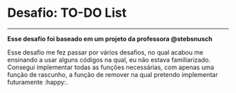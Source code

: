 # Desafio: TO-DO List

-----

**Esse desafio foi baseado em um projeto da professora @stebsnusch**

Esse desafio me fez passar por vários desafios, no qual acabou me ensinando a usar alguns códigos na qual, eu não estava familiarizado. Consegui implementar todas as funções necessárias, com apenas uma função de rascunho, a função de remover na qual pretendo implementar futuramente :happy:.

